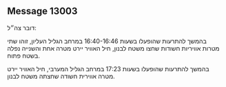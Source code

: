 ## Message 13003

דובר צה״ל:

בהמשך להתרעות שהופעלו בשעות 16:40-16:46 במרחב הגליל העליון, זוהו שתי מטרות אוויריות חשודות שחצו משטח לבנון, חיל האוויר יירט מטרה אחת והשנייה נפלה בשטח פתוח. 

בהמשך להתרעות שהופעלו בשעות 17:23 במרחב הגליל המערבי, חיל האוויר יירט מטרה אווירית חשודה שחצתה משטח לבנון.

